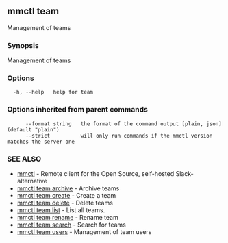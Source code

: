 ## mmctl team

Management of teams

### Synopsis

Management of teams

### Options

```
  -h, --help   help for team
```

### Options inherited from parent commands

```
      --format string   the format of the command output [plain, json] (default "plain")
      --strict          will only run commands if the mmctl version matches the server one
```

### SEE ALSO

* [mmctl](mmctl.md)	 - Remote client for the Open Source, self-hosted Slack-alternative
* [mmctl team archive](mmctl_team_archive.md)	 - Archive teams
* [mmctl team create](mmctl_team_create.md)	 - Create a team
* [mmctl team delete](mmctl_team_delete.md)	 - Delete teams
* [mmctl team list](mmctl_team_list.md)	 - List all teams.
* [mmctl team rename](mmctl_team_rename.md)	 - Rename team
* [mmctl team search](mmctl_team_search.md)	 - Search for teams
* [mmctl team users](mmctl_team_users.md)	 - Management of team users

